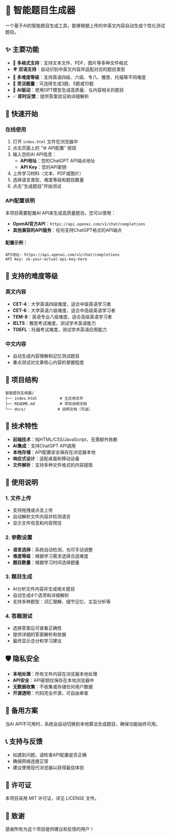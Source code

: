 # 🧠 智能题目生成器

一个基于AI的智能题目生成工具，能够根据上传的中英文内容自动生成个性化测试题目。

## ✨ 主要功能

- 📁 **多格式支持**：支持文本文件、PDF、图片等多种文件格式
- 🌍 **双语支持**：自动识别中英文内容并适配对应的题目类型
- 🎯 **多难度等级**：支持英语四级、六级、专八、雅思、托福等不同难度
- 🔢 **灵活题量**：可选择生成3题、5题或10题
- 🤖 **AI驱动**：使用GPT模型生成高质量、与内容相关的题目
- ✅ **即时反馈**：提供答案验证和详细解析

## 🚀 快速开始

### 在线使用

1. 打开 `index.html` 文件在浏览器中
2. 点击页面上的 "⚙️ API配置" 按钮
3. 输入您的AI API信息：
   - **API地址**：您的ChatGPT API端点地址
   - **API Key**：您的API密钥
4. 上传学习材料（文本、PDF或图片）
5. 选择语言类型、难度等级和题目数量
6. 点击"生成题目"开始测试

### API配置说明

本项目需要配置AI API来生成高质量题目。您可以使用：

- **OpenAI官方API**：`https://api.openai.com/v1/chat/completions`
- **其他兼容的API服务**：任何支持ChatGPT格式的API端点

#### 配置示例：
```
API地址: https://api.openai.com/v1/chat/completions
API Key: sk-your-actual-api-key-here
```

## 🎯 支持的难度等级

### 英文内容
- **CET-4**：大学英语四级难度，适合中级英语学习者
- **CET-6**：大学英语六级难度，适合中高级英语学习者  
- **TEM-8**：英语专业八级难度，适合高级英语学习者
- **IELTS**：雅思考试难度，测试学术英语能力
- **TOEFL**：托福考试难度，测试学术英语应用能力

### 中文内容
- 自动生成内容理解和记忆测试题目
- 重点测试对文章核心内容的掌握程度

## 📁 项目结构

```
智能题目生成器/
├── index.html          # 主应用文件
├── README.md           # 项目说明文档
└── docs/              # 说明文档（可选）
```

## 🔧 技术特性

- **前端技术**：纯HTML/CSS/JavaScript，无需额外依赖
- **AI集成**：支持ChatGPT API调用
- **本地存储**：API配置安全保存在浏览器本地
- **响应式设计**：适配桌面和移动设备
- **文件解析**：支持多种文件格式的内容提取

## 📝 使用说明

### 1. 文件上传
- 支持拖拽或点击上传
- 自动解析文件内容并检测语言
- 显示文件信息和内容预览

### 2. 参数设置
- **语言选择**：系统自动检测，也可手动调整
- **难度等级**：根据学习需求选择合适难度
- **题目数量**：根据学习时间选择题量

### 3. 题目生成
- AI分析文件内容并生成相关题目
- 自动生成4个选项和详细解析
- 支持多种题型：词汇理解、细节记忆、主旨分析等

### 4. 答题测试
- 选择答案后可查看正确性
- 提供详细的答案解析和依据
- 最终显示总分和学习建议

## 🛡️ 隐私安全

- **本地处理**：所有文件内容在浏览器本地处理
- **API安全**：API密钥仅保存在本地浏览器中
- **无数据收集**：不收集或存储任何用户数据
- **开源透明**：代码完全开源，可自由审查

## 🔄 备用方案

当AI API不可用时，系统会自动切换到本地算法生成题目，确保功能始终可用。

## 📞 支持与反馈

- 如遇到问题，请检查API配置是否正确
- 确保网络连接正常
- 建议使用现代浏览器以获得最佳体验

## 📄 许可证

本项目采用 MIT 许可证，详见 LICENSE 文件。

## 🙏 致谢

感谢所有为这个项目提供建议和反馈的用户！
